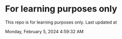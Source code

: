# For learning purposes only
This repo is for learning purposes only.
Last updated at

Monday, February 5, 2024 4:59:32 AM

